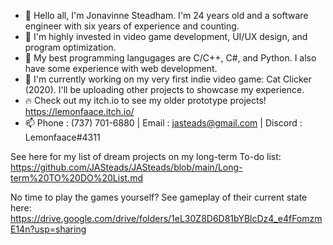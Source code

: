 - 👋 Hello all, I'm Jonavinne Steadham. I'm 24 years old and a software engineer with six years of experience and counting.
- 👀 I'm highly invested in video game development, UI/UX design, and program optimization.
- 🌱 My best programming langugages are C/C++, C#, and Python. I also have some experience with web development.
- 💞️ I'm currently working on my very first indie video game: Cat Clicker (2020). I'll be uploading other projects to showcase my experience.
- 🔥 Check out my itch.io to see my older prototype projects! https://lemonfaace.itch.io/
- 📫 Phone : (737) 701-6880 | Email : jasteads@gmail.com | Discord : Lemonfaace#4311

<!---
JASteads/JASteads is a ✨ special ✨ repository because its `README.md` (this file) appears on your GitHub profile.
You can click the Preview link to take a look at your changes.
--->

See here for my list of dream projects on my long-term To-do list: https://github.com/JASteads/JASteads/blob/main/Long-term%20TO%20DO%20List.md

No time to play the games yourself? See gameplay of their current state here: https://drive.google.com/drive/folders/1eL30Z8D6D81bYBlcDz4_e4fFomzmE14n?usp=sharing
